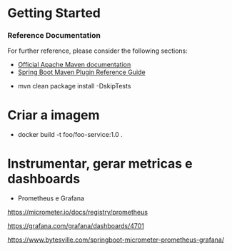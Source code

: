 # Getting Started

### Reference Documentation
For further reference, please consider the following sections:

* [Official Apache Maven documentation](https://maven.apache.org/guides/index.html)
* [Spring Boot Maven Plugin Reference Guide](https://docs.spring.io/spring-boot/docs/2.2.5.RELEASE/maven-plugin/)

- mvn clean package install -DskipTests


# Criar a imagem

- docker build -t foo/foo-service:1.0 .


# Instrumentar, gerar metricas e dashboards

- Prometheus e Grafana

https://micrometer.io/docs/registry/prometheus

https://grafana.com/grafana/dashboards/4701

https://www.bytesville.com/springboot-micrometer-prometheus-grafana/

